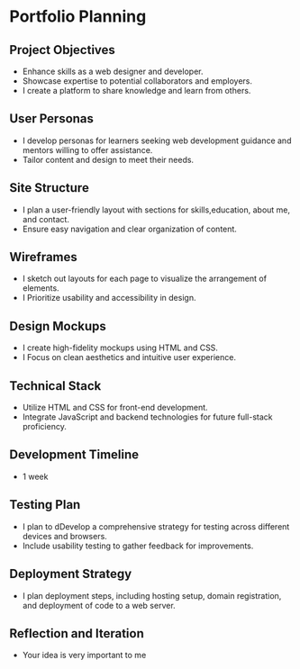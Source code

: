 # Portfolio Planning

## Project Objectives

- Enhance skills as a web designer and developer.
- Showcase expertise to potential collaborators and employers.
- I create a platform to share knowledge and learn from others.

## User Personas

- I develop personas for learners seeking web development guidance and mentors
  willing to offer assistance.
- Tailor content and design to meet their needs.

## Site Structure

- I plan a user-friendly layout with sections for skills,education, about me,
  and contact.
- Ensure easy navigation and clear organization of content.

## Wireframes

- I sketch out layouts for each page to visualize the arrangement of elements.
- I Prioritize usability and accessibility in design.

## Design Mockups

- I create high-fidelity mockups using HTML and CSS.
- I Focus on clean aesthetics and intuitive user experience.

## Technical Stack

- Utilize HTML and CSS for front-end development.
- Integrate JavaScript and backend technologies for future full-stack
  proficiency.

## Development Timeline

- 1 week

## Testing Plan

- I plan to dDevelop a comprehensive strategy for testing across different
  devices and browsers.
- Include usability testing to gather feedback for improvements.

## Deployment Strategy

- I plan deployment steps, including hosting setup, domain registration, and
  deployment of code to a web server.

## Reflection and Iteration

- Your idea is very important to me
